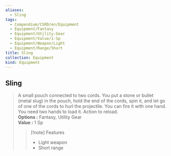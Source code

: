```yaml
---
aliases:
  - Sling
tags:
  - Compendium/CSRD/en/Equipment
  - Equipment/Fantasy
  - Equipment/Utility-Gear
  - Equipment/Value/1-Sp
  - Equipment/Weapon/Light
  - Equipment/Range/Short
title: Sling
collection: Equipment
kind: Equipment
---
```

## Sling  
  
>A small pouch connected to two cords. You put a stone or bullet (metal slug) in the pouch, hold the end of the cords, spin it, and let go of one of the cords to hurl the projectile. You can fire it with one hand. You need two hands to load it. Action to reload.  
> **Options :** Fantasy, Utility Gear  
> **Value :** 1 Sp  
>>[!note] Features  
>> - Light weapon  
>> - Short range